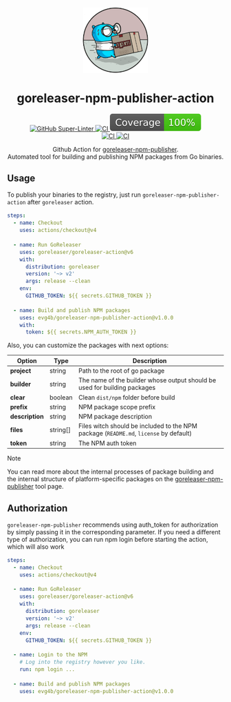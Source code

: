 <p align="center">
  <a href="https://github.com/evg4b/goreleaser-npm-publisher" title="goreleaser-npm-publisher">
    <img alt="goreleaser-npm-publisher logo" width="30%" src="https://raw.githubusercontent.com/evg4b/goreleaser-npm-publisher/main/.github/logo.svg">
  </a>
</p>

<div align="center">
  <h1>goreleaser-npm-publisher-action</h1>
</div>

<p align="center">
  <a href="https://github.com/super-linter/super-linter" title="NPM Version">
    <img alt="GitHub Super-Linter" src="https://img.shields.io/github/actions/workflow/status/evg4b/goreleaser-npm-publisher-action/linter.yml?logo=github&label=Lint%20Codebase">
  </a>
  <a href="https://github.com/evg4b/goreleaser-npm-publisher-action/actions/workflows/ci.yml" title="CI">
    <img alt="CI" src="https://img.shields.io/github/actions/workflow/status/evg4b/goreleaser-npm-publisher-action/ci.yml?logo=github&label=Continuous%20Integration">
  </a>
  <a href="#" title="Coverage">
    <img alt="Coverage" src="./badges/coverage.svg">
  </a>
  <br>
  <a href="https://github.com/evg4b/goreleaser-npm-publisher-action/actions/workflows/codeql-analysis.yml" title="CodeQL">
    <img alt="CI" src="https://img.shields.io/github/actions/workflow/status/evg4b/goreleaser-npm-publisher-action/codeql-analysis.yml?logo=github&label=CodeQL">
  </a>
  <a href="https://github.com/evg4b/goreleaser-npm-publisher-action/actions/workflows/check-dist.yml" title="Check dist">
    <img alt="CI" src="https://img.shields.io/github/actions/workflow/status/evg4b/goreleaser-npm-publisher-action/check-dist.yml?logo=github&label=Check%20Transpiled%20JavaScript">
  </a>
</p>

<p align="center">
  Github Action for <a href="https://github.com/evg4b/goreleaser-npm-publisher">goreleaser-npm-publisher</a>.
  <br>
  Automated tool for building and publishing NPM packages from Go binaries.
</p>

## Usage

To publish your binaries to the registry, just run
`goreleaser-npm-publisher-action` after `goreleaser` action.

```yaml
steps:
  - name: Checkout
    uses: actions/checkout@v4

  - name: Run GoReleaser
    uses: goreleaser/goreleaser-action@v6
    with:
      distribution: goreleaser
      version: '~> v2'
      args: release --clean
    env:
      GITHUB_TOKEN: ${{ secrets.GITHUB_TOKEN }}

  - name: Build and publish NPM packages
    uses: evg4b/goreleaser-npm-publisher-action@v1.0.0
    with:
      token: ${{ secrets.NPM_AUTH_TOKEN }}
```

Also, you can customize the packages with next options:

| Option          | Type     | Description                                                                           |
| --------------- | -------- | ------------------------------------------------------------------------------------- |
| **project**     | string   | Path to the root of go package                                                        |
| **builder**     | string   | The name of the builder whose output should be used for building packages             |
| **clear**       | boolean  | Clean `dist/npm` folder before build                                                  |
| **prefix**      | string   | NPM package scope prefix                                                              |
| **description** | string   | NPM package description                                                               |
| **files**       | string[] | Files witch should be included to the NPM package (`README.md`, `license` by default) |
| **token**       | string   | The NPM auth token                                                                    |

> [!NOTE]
>
> You can read more about the internal processes of package building and the
> internal structure of platform-specific packages on the
> [goreleaser-npm-publisher](https://github.com/evg4b/goreleaser-npm-publisher)
> tool page.

## Authorization

`goreleaser-npm-publisher` recommends using auth_token for authorization by
simply passing it in the corresponding parameter. If you need a different type
of authorization, you can run npm login before starting the action, which will
also work

```yaml
steps:
  - name: Checkout
    uses: actions/checkout@v4

  - name: Run GoReleaser
    uses: goreleaser/goreleaser-action@v6
    with:
      distribution: goreleaser
      version: '~> v2'
      args: release --clean
    env:
      GITHUB_TOKEN: ${{ secrets.GITHUB_TOKEN }}

  - name: Login to the NPM
    # Log into the registry however you like.
    run: npm login ...

  - name: Build and publish NPM packages
    uses: evg4b/goreleaser-npm-publisher-action@v1.0.0
```
